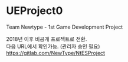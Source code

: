 # UEProject0

Team Newtype - 1st Game Development Project

2018년 이후 비공개 프로젝트로 전환.  
다음 URL에서 확인가능. (관리자 승인 필요)
https://gitlab.com/NewType/NtESProject
